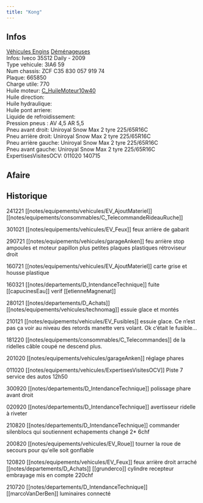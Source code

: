 ```yaml
---
title: "Kong"
---
```


## Infos
[Véhicules Engins](notes/equipements/vehicules/L_VehiculesEngins.md) [Déménageuses](notes/equipements/vehicules/C_Demenageuses.md)\
Infos: Iveco 35S12 Daily - 2009\
Type vehicule: 3IA6 59\
Num chassis: ZCF C35 830 057 919 74\
Plaque: 665850\
Charge utile: 770\
Huile moteur: [C_HuileMoteur10w40](notes/equipements/consommables/C_HuileMoteur10w40.md)\
Huile direction:\
Huile hydraulique:\
Huile pont arriere:\
Liquide de refroidissement:\
Pression pneus : AV 4,5 AR 5,5\
Pneu avant droit: Uniroyal Snow Max 2 tyre 225/65R16C\
Pneu arrière droit: Uniroyal Snow Max 2 tyre 225/65R16C\
Pneu arrière gauche: Uniroyal Snow Max 2 tyre 225/65R16C\
Pneu avant gauche: Uniroyal Snow Max 2 tyre 225/65R16C\
ExpertisesVisitesOCV: 011020 140715

## Afaire 

## Historique
241221 [[notes/equipements/vehicules/EV_AjoutMateriel]] [[notes/equipements/consommables/C_TelecommandeRideauRuche]]

301021 [[notes/equipements/vehicules/EV_Feux]] feux arrière de gabarit 

290721 [[notes/equipements/vehicules/garageAnken]] feu arrière stop ampoules et moteur papillon plus petites plaques plastiques rétroviseur droit

160721 [[notes/equipements/vehicules/EV_AjoutMateriel]] carte grise et housse plastique

160321 [[notes/departements/D_IntendanceTechnique]] fuite [[capucinesEau]] verif [[etienneMagnenat]]

280121 [[notes/departements/D_Achats]] [[notes/equipements/vehicules/technomag]] essuie glace et montés

210121 [[notes/equipements/vehicules/EV_Fusibles]] essuie glace. Ce n’est pas ça voir au niveau des retords manette vers volant. Ok c’était le fusible...

181220 [[notes/equipements/consommables/C_Telecommandes]] de la ridelles câble coupé ne descend plus.

201020 [[notes/equipements/vehicules/garageAnken]] réglage phares

011020 [[notes/equipements/vehicules/ExpertisesVisitesOCV]] Piste 7 service des autos 12h50

300920 [[notes/departements/D_IntendanceTechnique]] polissage phare avant droit 

020920 [[notes/departements/D_IntendanceTechnique]] avertisseur ridelle à riveter

210820 [[notes/departements/D_IntendanceTechnique]] commander silenblocs qui soutiennent echapements changé 2* 6chf

200820 [[notes/equipements/vehicules/EV_Roue]] tourner la roue de secours pour qu'elle soit gonflable

120820 [[notes/equipements/vehicules/EV_Feux]] feux arrière droit arraché [[notes/departements/D_Achats]] [[grunderco]] cylindre recepteur embrayage mis en compte 220chf

210720 [[notes/departements/D_IntendanceTechnique]] [[marcoVanDerBen]] luminaires connecté